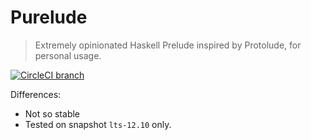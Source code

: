 # Purelude
> Extremely opinionated Haskell Prelude inspired by Protolude, for personal usage.

[![CircleCI branch](https://img.shields.io/circleci/project/github/zypeh/purelude/master.svg?style=flat-square)](https://circleci.com/gh/zypeh/purelude/tree/master)

Differences:
* Not so stable
* Tested on snapshot `lts-12.10` only.
